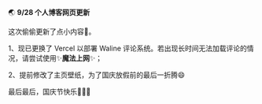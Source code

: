 🌏 **9/28 个人博客网页更新**

这次偷偷更新了点小内容🤭。

1、现已更换了 Vercel 以部署 Waline 评论系统。若出现长时间无法加载评论的情况，请尝试使用✨**魔法上网**✨；

2、提前修改了主页壁纸，为了国庆放假前的最后一折腾😄

最后最后，国庆节快乐🎈🎉🎉